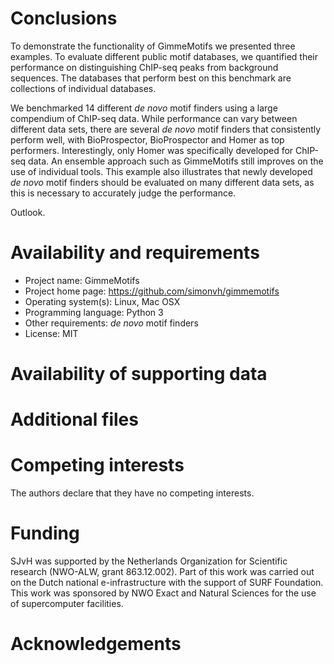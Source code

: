 # Conclusions

To demonstrate the functionality of GimmeMotifs we presented three examples.
To evaluate different public motif databases, we quantified their performance on
distinguishing ChIP-seq peaks from background sequences. The databases that
perform best on this benchmark are collections of individual databases.

We benchmarked 14 different *de novo* motif finders using a large compendium of
ChIP-seq data. While performance can vary between different data sets, there are
several *de novo* motif finders that consistently perform well, with
BioProspector, BioProspector and Homer as top performers. Interestingly, only
Homer was specifically developed for ChIP-seq data. An ensemble approach such as
GimmeMotifs still improves on the use of individual tools. This example also
illustrates that newly developed *de novo* motif finders should be evaluated on
many different data sets, as this is necessary to accurately judge the
performance.

Outlook. 


# Availability and requirements

* Project name: GimmeMotifs
* Project home page: https://github.com/simonvh/gimmemotifs
* Operating system(s): Linux, Mac OSX
* Programming language: Python 3 
* Other requirements: *de novo* motif finders
* License: MIT

# Availability of supporting data

# Additional files

# Competing interests

The authors declare that they have no competing interests.

# Funding

SJvH was supported by the Netherlands Organization for Scientific research
(NWO-ALW, grant 863.12.002). Part of this work was carried out on the Dutch
national e-infrastructure with the support of SURF Foundation. This work was
sponsored by NWO Exact and Natural Sciences for the use of supercomputer
facilities.

# Acknowledgements

